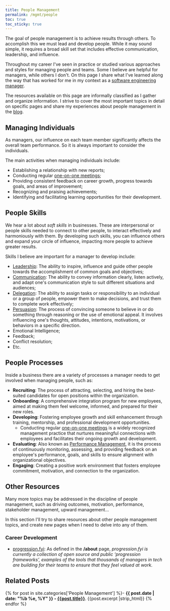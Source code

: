 ```yaml
---
title: People Management
permalink: /mgmt/people
toc: true
toc_sticky: true
---
```


The goal of people management is to achieve results through others. To accomplish this we must lead and develop people. While it may sound simple, it requires a broad skill set that includes effective communication, leadership, and influence.

Throughout my career I've seen in practice or studied various approaches and styles for managing people and teams. Some I believe are helpful for managers, while others I don't. On this page I share what I've learned along the way that has worked for me in my context as a [software engineering manager](/mgmt/sem/sem-role).

The resources available on this page are informally classified as I gather and organize information. I strive to cover the most important topics in detail on specific pages and share my experiences about people management in the [blog](/blog).

## Managing Individuals

As managers, our influence on each team member significantly affects the overall team performance. So it is always important to consider the individuals.

The main activities when managing individuals include:

- Establishing a relationship with new reports;
- Conducting regular [one-on-one meetings](/mgmt/people/one-on-ones);
- Providing consistent feedback on career growth, progress towards goals, and areas of improvement;
- Recognizing and praising achievements;
- Identifying and facilitating learning opportunities for their development.

## People Skills

We hear a lot about *soft skills* in businesses. These are interpersonal or people skills needed to connect to other people, to interact effectively and harmoniously with them. By developing such skills, you can influence others and expand your circle of influence, impacting more people to achieve greater results.

Skills I believe are important for a manager to develop include:

- [Leadership](/leadership): The ability to inspire, influence and guide other people towards the accomplishment of common goals and objectives;
- [Communication](/leadership/communication): The ability to convey information clearly, listen actively, and adapt one's communication style to suit different situations and audiences;
- [Delegation](/mgmt/people/delegation): The ability to assign tasks or responsibility to an individual or a group of people, empower them to make decisions, and trust them to complete work effectively;
- [Persuasion](/mgmt/people/persuasion): The process of convincing someone to believe in or do something through reasoning or the use of emotional appeal. It involves influencing one's thoughts, attitudes, intentions, motivations, or behaviors in a specific direction.
- Emotional Intelligence;
- Feedback;
- Conflict resolution;
- Etc.

## People Processes

Inside a business there are a variety of processes a manager needs to get involved when managing people, such as:

- **Recruiting**: The process of attracting, selecting, and hiring the best-suited candidates for open positions within the organization.
- **Onboarding**: A comprehensive integration program for new employees, aimed at making them feel welcome, informed, and prepared for their new roles.
- **Developing**: Fostering employee growth and skill enhancement through training, mentorship, and professional development opportunities.
    - Conducting regular [one-on-one meetings](/mgmt/people/one-on-ones) is a widely recognized management practice that nurtures meaningful connections with employees and facilitates their ongoing growth and development.
- **Evaluating**: Also known as [Performance Management](/mgmt/people/performance), it is the process of continuously monitoring, assessing, and providing feedback on an employee's performance, goals, and skills to ensure alignment with organizational objectives.
- **Engaging**: Creating a positive work environment that fosters employee commitment, motivation, and connection to the organization.

## Other Resources

Many more topics may be addressed in the discipline of people management, such as driving outcomes, motivation, performance, stakeholder management, upward management...

In this section I'll try to share resources about other people management topics, and create new pages when I need to delve into any of them.

### Career Development

- [progression.fyi](https://progression.fyi/): As defined in the **/about** page, *progression.fyi is currently a collection of open source and public ‘progression frameworks’, examples of the tools that thousands of managers in tech are building for their teams to ensure that they feel valued at work.*

## Related Posts

{% for post in site.categories['People Management'] %}- <b>{{ post.date | date: "%b %e, %Y" }} - <a href="{{ site.baseurl }}{{ post.url }}">{{post.title}}</a></b>. {{post.excerpt |strip_html}}
{% endfor %}